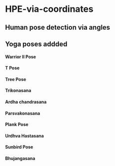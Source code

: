 # HPE-via-coordinates

## Human pose detection via angles 

## Yoga poses addded
#### Warrior II Pose
#### T Pose
#### Tree Pose
#### Trikonasana
#### Ardha chandrasana
#### Parsvakonasana
#### Plank Pose 
#### Urdhva Hastasana
#### Sunbird Pose
#### Bhujangasana
